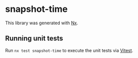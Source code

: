 # snapshot-time

This library was generated with [Nx](https://nx.dev).

## Running unit tests

Run `nx test snapshot-time` to execute the unit tests via [Vitest](https://vitest.dev/).
